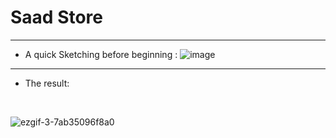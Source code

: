 # Saad Store
------------------------------------------------------------------------------------------------
- A quick Sketching before beginning :
![image](https://user-images.githubusercontent.com/72529306/136668887-d14a04e3-3347-4c62-8cdf-28a09e7d93ba.png)
------------------------------------------------------------------------------------------------
- The result:
<br>

![ezgif-3-7ab35096f8a0](https://user-images.githubusercontent.com/72529306/136669025-4da97a5b-06ab-4b84-b125-dcc1acf27bd1.gif)
